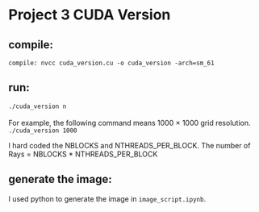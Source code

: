 # Project 3 CUDA Version
## compile:
``` compile: nvcc cuda_version.cu -o cuda_version -arch=sm_61 ```

## run: 
``` ./cuda_version n  ``` <br><br>
For example, the following command means 1000 × 1000 grid resolution. <br>
``` ./cuda_version 1000 ``` <br>

I hard coded the NBLOCKS and NTHREADS_PER_BLOCK. The number of Rays = NBLOCKS * NTHREADS_PER_BLOCK

## generate the image:
I used python to generate the image in ```image_script.ipynb```.
